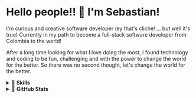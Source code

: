 # Hello people!! 👋 I'm Sebastian!

I'm curious and creative software developer (ey that's cliche! ... but well it's true)
Currently in my path to become a full-stack software developer from Colombia to the world!

After a long time looking for what I love doing the most, I found technology and coding to be fun, challenging and with the power to change the world for the better. So there was no second thought, let's change the world for the better.



<details>
<summary>
👨‍ <b>Skills</b>
</summary>
<div>
    <img src="https://img.shields.io/badge/Python-%233a75a5.svg?logo=python&logoColor=white">
    <img src="https://img.shields.io/badge/HTML5-yellow?&logo=HTML5&logoColor=white">
    <img src="https://img.shields.io/badge/CSS3-blue?&logo=CSS3&logoColor=white">
    <img src="https://img.shields.io/badge/JavaScript-green?&logo=JavaScript&logoColor=white">
    <img src="https://img.shields.io/badge/C-black?&logo=C&logoColor=white">
    <img src="https://img.shields.io/badge/typescript%20-%233178c6.svg?&logo=typescript&logoColor=white" alt="TypeScript"/>
    <img src="https://img.shields.io/badge/bootstrap-7652b3?&logo=bootstrap&logoColor=white">
    <img src="https://img.shields.io/badge/MySQL-4479a1?&logo=mysql&logoColor=white">
    <img src="https://img.shields.io/badge/C%20Sharp-239120?&logo=csharp&logoColor=white">
    <img src="https://img.shields.io/badge/.NET-512bd4?&logo=.net&logoColor=white">
</div>
</details>

<details>
<summary>
🚴 <b>GitHub Stats</b>
</summary>
<div style="display:flex; flex-direction:row;">
<img src="https://github-readme-stats.vercel.app/api?username=Sebas93cay&show_icons=true&theme=dark">
<img src="https://github-readme-stats.vercel.app/api/top-langs/?username=Sebas93cay&layout=compact&theme=dark">    
</div>
</details>


